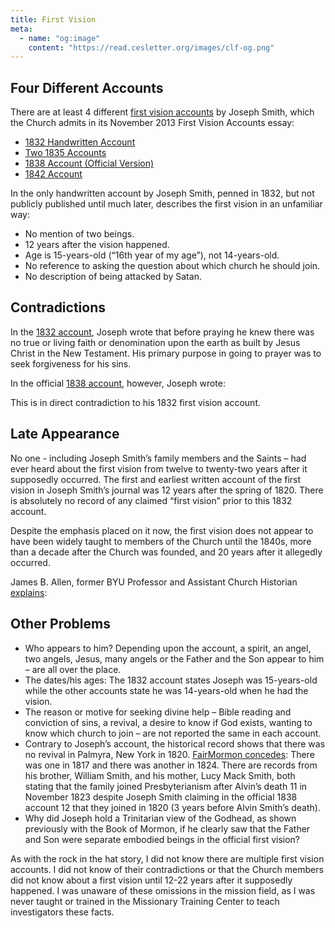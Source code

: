 ```yaml
---
title: First Vision
meta:
  - name: "og:image"
    content: "https://read.cesletter.org/images/clf-og.png"
---
```


<RedTitleBar
  title="First Vision"
  subtitle="Concerns & Questions"
/>

<QuoteWithReference
  quote="Our whole strength rests on the validity of that [first] vision. It either occurred or it did not occur. If it did not, then this work is a fraud. If it did, then it is the most important and wonderful work under the heavens."
  attribution="President Gordon B. Hinckley"
  source="The Marvelous Foundation of our Faith"
  link="https://www.cesletter.org/first-vision/1"
/>

## Four Different Accounts

There are at least 4 different [first vision accounts](https://www.cesletter.org/first-vision) by Joseph Smith, which the Church admits in its November 2013 First Vision Accounts essay:

* [1832 Handwritten Account](https://www.cesletter.org/first-vision/3)
* [Two 1835 Accounts](https://www.cesletter.org/first-vision/4)
* [1838 Account (Official Version)](https://www.cesletter.org/first-vision/5)
* [1842 Account](https://www.cesletter.org/first-vision/6)

In the only handwritten account by Joseph Smith, penned in 1832, but not publicly published until much later, describes the first vision in an unfamiliar way:

<IndentedQuote quote="...and while in the attitude of calling upon the Lord in the 16th year of my age a piller of fire light above the brightness of the sun at noon day come down from above and rested upon me and I was filled with the spirit of god and the Lord opened the heavens upon me and I saw the Lord and he spake unto me saying Joseph my son thy sins are forgiven thee. Go thy way walk in my statutes and keep my commandments behold I am the Lord of glory I was crucifyed for the world that all those who believe on my name may have Eternal life..." />

* No mention of two beings.
* 12 years after the vision happened.
* Age is 15-years-old (“16th year of my age”), not 14-years-old.
* No reference to asking the question about which church he should join.
* No description of being attacked by Satan.

## Contradictions

In the [1832 account](https://www.cesletter.org/first-vision/3), Joseph wrote that before praying he knew there was no true or living faith or denomination upon the earth as built by Jesus Christ in the New Testament. His primary purpose in going to prayer was to seek forgiveness for his sins.

<IndentedQuote quote="...by searching the scriptures I found that mankind did not come unto the Lord but that they had apostatized from the true and living faith, and there was no society or denomination that was built upon the gospel of Jesus Christ..." />

In the official [1838 account](https://www.cesletter.org/first-vision/5), however, Joseph wrote:

<IndentedQuote quote='My object in going to inquire of the Lord was to know which of all the sects was right, that I might know which to join"..."(for at this time it had never entered into my heart that all were wrong).' />

This is in direct contradiction to his 1832 first vision account.

## Late Appearance

No one - including Joseph Smith’s family members and the Saints – had ever heard about the first vision from twelve to twenty-two years after it supposedly occurred. The first and earliest written account of the first vision in Joseph Smith’s journal was 12 years after the spring of 1820. There is absolutely no record of any claimed “first vision” prior to this 1832 account.

Despite the emphasis placed on it now, the first vision does not appear to have been widely taught to members of the Church until the 1840s, more than a decade after the Church was founded, and 20 years after it allegedly occurred.

James B. Allen, former BYU Professor and Assistant Church Historian [explains](https://www.cesletter.org/first-vision/9):

<IndentedQuote quote="There is little if any evidence, however, that by the early 1830’s Joseph Smith was telling the story in public. At least if he were telling it, no one seemed to consider it important enough to have recorded it at the time, and no one was criticizing him for it. Not even in his own history did Joseph Smith mention being criticized in this period for telling the story of the first vision...The fact that none of the available contemporary writings about Joseph Smith in the 1830’s, none of the publications of the Church in that decade, and no contemporary journal or correspondence yet discovered mentions the story of the first vision is convincing evidence that at best it received only limited circulation in those early days." />

## Other Problems

<ul>
  <li>Who appears to him? Depending upon the account, a spirit, an angel, two angels, Jesus, many angels or the Father and the Son appear to him – are all over the place.</li>
  <li>The dates/his ages: The 1832 account states Joseph was 15-years-old while the other accounts state he was 14-years-old when he had the vision.</li>
  <li>The reason or motive for seeking divine help – Bible reading and conviction of sins, a revival, a desire to know if God exists, wanting to know which church to join – are not reported the same in each account.</li>
  <li>
    Contrary to Joseph’s account, the historical record shows that there was no revival in Palmyra, New York in 1820. <a href="https://www.cesletter.org/first-vision/10" target="_blank" rel="noopener noreferrer">FairMormon concedes</a>:
    <IndentedQuote quote="While these revivals did not occur in Palmyra itself, their mention in the local newspaper would have given Joseph Smith the sense that there was substantial revival activity in the region." className="py-3" />
    There was one in 1817 and there was another in 1824. There are records from his brother, William Smith, and his mother, Lucy Mack Smith, both stating that the family joined Presbyterianism after Alvin’s death 11 in November 1823 despite Joseph Smith claiming in the official 1838 account 12 that they joined in 1820 (3 years before Alvin Smith’s death).
  </li>
  <li>Why did Joseph hold a Trinitarian view of the Godhead, as shown previously with the Book of Mormon, if he clearly saw that the Father and Son were separate embodied beings in the official first vision?</li>
</ul>

As with the rock in the hat story, I did not know there are multiple first vision accounts. I did not know of their contradictions or that the Church members did not know about a first vision until 12-22 years after it supposedly happened. I was unaware of these omissions in the mission field, as I was never taught or trained in the Missionary Training Center to teach investigators these facts.
